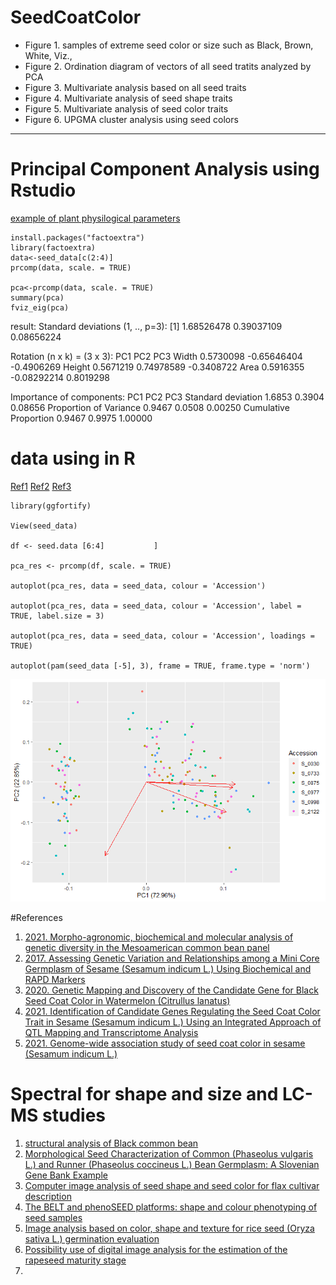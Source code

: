 # SeedCoatColor
  - Figure 1. samples of extreme seed color or size such as Black, Brown, White, Viz.,
  - Figure 2. Ordination diagram of vectors of all seed tratits analyzed by PCA
  - Figure 3. Multivariate analysis based on all seed traits
  - Figure 4. Multivariate analysis of seed shape traits
  - Figure 5. Multivariate analysis of seed color traits
  - Figure 6. UPGMA cluster analysis using seed colors
  
  *****************************************************************************************************************************************

# Principal Component Analysis using Rstudio
[example of plant physilogical parameters](https://plantbreederspot.blogspot.com/2021/02/principal-component-analysis-using.html?m=1)

```
install.packages("factoextra")
library(factoextra)
data<-seed_data[c(2:4)]
prcomp(data, scale. = TRUE)

pca<-prcomp(data, scale. = TRUE)      
summary(pca)
fviz_eig(pca)

```

  result: 
  Standard deviations (1, .., p=3):
  [1] 1.68526478 0.39037109 0.08656224

  Rotation (n x k) = (3 x 3):
             PC1         PC2        PC3
  Width  0.5730098 -0.65646404 -0.4906269
  Height 0.5671219  0.74978589 -0.3408722
  Area   0.5916355 -0.08292214  0.8019298

Importance of components:
                          PC1    PC2     PC3
Standard deviation     1.6853 0.3904 0.08656
Proportion of Variance 0.9467 0.0508 0.00250
Cumulative Proportion  0.9467 0.9975 1.00000


# data using in R

[Ref1](https://cran.r-project.org/web/packages/ggfortify/vignettes/plot_pca.html)
[Ref2](https://www.datacamp.com/community/tutorials/pca-analysis-r)
[Ref3](http://www.sthda.com/english/articles/31-principal-component-methods-in-r-practical-guide/112-pca-principal-component-analysis-essentials/#basics)

```
library(ggfortify)

View(seed_data)

df <- seed.data [6:4]           ]

pca_res <- prcomp(df, scale. = TRUE)

autoplot(pca_res, data = seed_data, colour = 'Accession')

autoplot(pca_res, data = seed_data, colour = 'Accession', label = TRUE, label.size = 3)

autoplot(pca_res, data = seed_data, colour = 'Accession', loadings = TRUE)

autoplot(pam(seed_data [-5], 3), frame = TRUE, frame.type = 'norm')

```


![img](https://github.com/seninfobio/SeedCoatColor/blob/seninfobio/Seed_data_PCA1.png)

















#References

1. [2021. Morpho-agronomic, biochemical and molecular analysis of genetic diversity in the Mesoamerican common bean panel](https://www.ncbi.nlm.nih.gov/pmc/articles/PMC8062103/pdf/pone.0249858.pdf)
2. [2017. Assessing Genetic Variation and Relationships among a Mini Core Germplasm of Sesame (Sesamum indicum L.) Using Biochemical and RAPD Markers](https://www.scirp.org/journal/paperinformation.aspx?paperid=73898)
3. [2020. Genetic Mapping and Discovery of the Candidate Gene for Black Seed Coat Color in Watermelon (Citrullus lanatus)](https://www.frontiersin.org/articles/10.3389/fpls.2019.01689/full)
4. [2021. Identification of Candidate Genes Regulating the Seed Coat Color Trait in Sesame (Sesamum indicum L.) Using an Integrated Approach of QTL Mapping and Transcriptome Analysis](https://www.frontiersin.org/articles/10.3389/fgene.2021.700469/full)
5. [2021. Genome-wide association study of seed coat color in sesame (Sesamum indicum L.)](https://journals.plos.org/plosone/article?id=10.1371/journal.pone.0251526)

# Spectral for shape and size and LC-MS studies

1. [structural analysis of Black common bean](https://www.koreascience.or.kr/article/JAKO200509905834900.pdf)
2. [Morphological Seed Characterization of Common (Phaseolus vulgaris L.) and Runner (Phaseolus coccineus L.) Bean Germplasm: A Slovenian Gene Bank Example](https://www.hindawi.com/journals/bmri/2019/6376948/)
3. [Computer image analysis of seed shape and seed color for flax cultivar description](https://www.sciencedirect.com/science/article/pii/S0168169907002189?via%3Dihub#fig1)
4. [The BELT and phenoSEED platforms: shape and colour phenotyping of seed samples](https://plantmethods.biomedcentral.com/articles/10.1186/s13007-020-00591-8#Sec14)
5. [Image analysis based on color, shape and texture for rice seed (Oryza sativa L.) germination evaluation](https://www.sciencedirect.com/science/article/pii/S2452316X17306361)
6. [Possibility use of digital image analysis for the estimation of the rapeseed maturity stage](https://www.tandfonline.com/doi/full/10.1080/10942912.2017.1371188)
7. 
